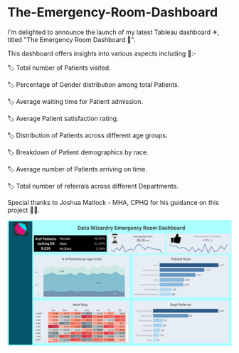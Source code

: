 # The-Emergency-Room-Dashboard

I'm delighted to announce the launch of my latest Tableau dashboard ✈, titled "The Emergency Room Dashboard 🏥".

This dashboard offers insights into various aspects including 📝:-

🏷 Total number of Patients visited.

🏷 Percentage of Gender distribution among total Patients.

🏷 Average waiting time for Patient admission.

🏷 Average Patient satisfaction rating.

🏷 Distribution of Patients across different age groups.

🏷 Breakdown of Patient demographics by race.

🏷 Average number of Patients arriving on time.

🏷 Total number of referrals across different Departments.

Special thanks to Joshua Matlock - MHA, CPHQ for his guidance on this project 👨‍🏫.

![Executive Summary](https://github.com/akhilkn27/The-Emergency-Room-Dashboard/blob/main/1709202752295.jpg)


